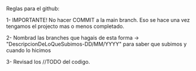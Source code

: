 Reglas para el github:

1- IMPORTANTE! No hacer COMMIT a la main branch. Eso se hace una vez tengamos el projecto mas o menos completado.

2- Nombrad las branches que hagais de esta forma -> "DescripcionDeLoQueSubimos-DD/MM/YYYY" para saber que subimos y cuando lo hicimos

3- Revisad los //TODO del codigo.

